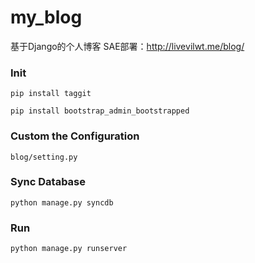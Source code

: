 my_blog
=======

基于Django的个人博客
SAE部署：http://livevilwt.me/blog/

### Init
`
pip install taggit
`

`
pip install bootstrap_admin_bootstrapped
`

### Custom the Configuration
    blog/setting.py

### Sync Database
    python manage.py syncdb

### Run
    python manage.py runserver
